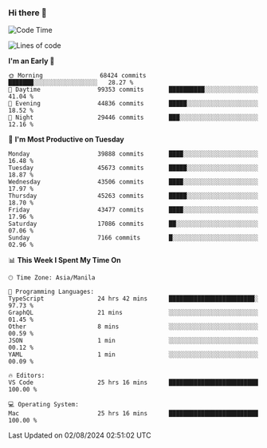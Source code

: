 ### Hi there 👋

<!--START_SECTION:waka-->
![Code Time](http://img.shields.io/badge/Code%20Time-5%2C420%20hrs%2043%20mins-blue)

![Lines of code](https://img.shields.io/badge/From%20Hello%20World%20I%27ve%20Written-113.3%20million%20lines%20of%20code-blue)

**I'm an Early 🐤** 

```text
🌞 Morning                68424 commits       ███████░░░░░░░░░░░░░░░░░░   28.27 % 
🌆 Daytime                99353 commits       ██████████░░░░░░░░░░░░░░░   41.04 % 
🌃 Evening                44836 commits       █████░░░░░░░░░░░░░░░░░░░░   18.52 % 
🌙 Night                  29446 commits       ███░░░░░░░░░░░░░░░░░░░░░░   12.16 % 
```
📅 **I'm Most Productive on Tuesday** 

```text
Monday                   39888 commits       ████░░░░░░░░░░░░░░░░░░░░░   16.48 % 
Tuesday                  45673 commits       █████░░░░░░░░░░░░░░░░░░░░   18.87 % 
Wednesday                43506 commits       ████░░░░░░░░░░░░░░░░░░░░░   17.97 % 
Thursday                 45263 commits       █████░░░░░░░░░░░░░░░░░░░░   18.70 % 
Friday                   43477 commits       ████░░░░░░░░░░░░░░░░░░░░░   17.96 % 
Saturday                 17086 commits       ██░░░░░░░░░░░░░░░░░░░░░░░   07.06 % 
Sunday                   7166 commits        █░░░░░░░░░░░░░░░░░░░░░░░░   02.96 % 
```


📊 **This Week I Spent My Time On** 

```text
🕑︎ Time Zone: Asia/Manila

💬 Programming Languages: 
TypeScript               24 hrs 42 mins      ████████████████████████░   97.73 % 
GraphQL                  21 mins             ░░░░░░░░░░░░░░░░░░░░░░░░░   01.45 % 
Other                    8 mins              ░░░░░░░░░░░░░░░░░░░░░░░░░   00.59 % 
JSON                     1 min               ░░░░░░░░░░░░░░░░░░░░░░░░░   00.12 % 
YAML                     1 min               ░░░░░░░░░░░░░░░░░░░░░░░░░   00.09 % 

🔥 Editors: 
VS Code                  25 hrs 16 mins      █████████████████████████   100.00 % 

💻 Operating System: 
Mac                      25 hrs 16 mins      █████████████████████████   100.00 % 
```


 Last Updated on 02/08/2024 02:51:02 UTC
<!--END_SECTION:waka-->


<!--
**rad182/rad182** is a ✨ _special_ ✨ repository because its `README.md` (this file) appears on your GitHub profile.

Here are some ideas to get you started:

- 🔭 I’m currently working on ...
- 🌱 I’m currently learning ...
- 👯 I’m looking to collaborate on ...
- 🤔 I’m looking for help with ...
- 💬 Ask me about ...
- 📫 How to reach me: ...
- 😄 Pronouns: ...
- ⚡ Fun fact: ...
-->

